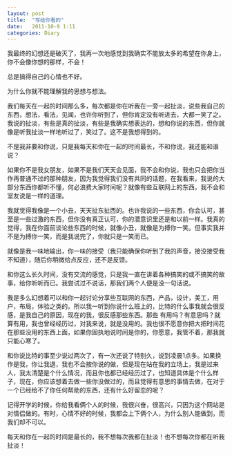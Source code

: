 ```yaml
---
layout: post
title:  "写给你看的"
date:   2011-10-9 1:11
categories: Diary
---
```


我最终的幻想还是破灭了，我再一次地感觉到我确实不能放太多的希望在你身上，你不会像你想的那样，不会！

总是搞得自己的心情也不好。

为什么你就不能理解我的思想与想法。

我们每天在一起的时间那么多，每次都是你在听我在一旁一起扯淡，说些我自己的东西，想法，看法，见闻，也许你听到了，但你肯定没有听进去，大都一笑了之。我说的扯淡，有些是真的扯淡，有些是我确实想表达的，想和你说的东西，但你就像是听我扯淡一样地听过了，笑过了。这不是我想得到的。

不是我非要和你说，只是我每天和你在一起的时间最长，不和你说，我还能和谁说？

如果你不是我女朋友，如果不是我们天天会见面，我不会和你说，我也只会把你当作再普通不过的那种朋友，因为我觉得我们没有共同的话题，在我看来，我说的大部分东西你都听不懂，何必浪费大家时间呢？就像有些互联网上的东西，我不会和室友说是一样的道理。

我就觉得我像是一个小丑，天天扯东扯西的。也许我说的一些东西，你会认可，甚至是一些过激的东西，但你没有真正认可，你的潜意识里还是和以前一样。我真的觉得，我在你面前谈论些东西的时候，就像小丑，就像是为搏你一笑。但事实我并不是为搏你一笑，而是我说完了，你就只是一笑而已。

就像是我一味地输出，你一味的接受（我只能确保你听到了我的声音，接没接受我不知道），随后你稍微给点反应，还不是反馈。

和你这么长久时间，没有交流的感觉，只是我一直在讲着各种搞笑的或不搞笑的故事，给你听听而已。我尝试过不说话，那我们两个人便是没一句话说。

我是多么幻想着可以和你一起讨论分享些互联网的东西，产品，设计，美工，用户，布局，体验之类的。所以我一听到你说什么班上的，比特的什么事我就会很反感，是我自己的原因，现在的我，很反感那些东西。那些 有用吗？有意思吗？就算有用，我也曾经经历过，对我来说，就是没用的。我也很不愿意你把大把时间花在那些没用的东西上面，如果你固执地说时间是你的，你愿意，我管不着，那我就只能心寒了。

和你说比特的事至少说过两次了，有一次还说了特别久，说到凌晨1点多。如果换作是我，你让我退，我也不会按你说的做，但是现在站在我的立场上，我是过来人，我太清楚是个什么情况，而且你也都已经经历过了，也知道具体是个什么样子，现在，你应该想着去做一些你没做过的，而且觉得有意思的事情去做，在对于一个已经给不了你任何帮助的东西，还有什么好留恋的呢？

记得开学的时候，你给我看俩个人的时候，我很兴奋，很高兴，只因为这个网站是对情侣做的。有时，心情不好的时候，我都会上下俩个人，为什么别人能做到，而我们却不可以。

每天和你在一起的时间是最长的，我不想每次我都在扯淡！也不想每次你都在听我扯淡！
